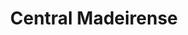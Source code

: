 ---
title: "Central Madeirense"
url: /caracas/central-madeirense-av-principal-lomas-de-prados-del-este/
shop: supermercado
---